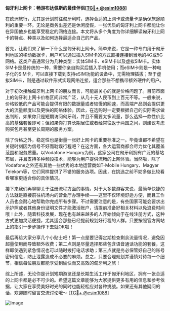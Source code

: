 **匈牙利上网卡：畅游布达佩斯的最佳伴侣[[TG💪+ @esim1088](https://t.me/s/esim1088)]**

在欧洲旅行，尤其是计划前往匈牙利时，选择合适的上网卡或流量卡是确保旅途顺利的重要一环。无论是商务出差还是休闲度假，一张优质的匈牙利上网卡都能让你在异国他乡也能享受稳定的网络连接。本文将从多个角度为你详细解读匈牙利上网卡的特点、种类以及如何选择最适合自己的产品。

首先，让我们来了解一下什么是匈牙利上网卡。简单来说，它是一种专门用于匈牙利地区的移动数据卡，用户可以通过插入SIM卡的方式直接连接到当地的4G或5G网络。这类产品通常分为几种类型：实体SIM卡、eSIM卡以及虚拟SIM卡。实体SIM卡是最传统的一种，需要你亲自购买后插入手机使用；而eSIM卡则是一种电子化的SIM卡，可以直接下载到支持eSIM功能的设备中，无需物理插拔；至于虚拟SIM卡，则是通过软件形式实现网络连接，适合那些不想携带额外硬件的用户。

对于初次接触匈牙利上网卡的朋友而言，可能最关心的就是价格问题了。目前市面上的匈牙利上网卡价格区间非常广泛，从几十元人民币到上百元不等。一般来说，价格较低的产品可能会提供有限的数据量或者较慢的网速，而高端产品则会提供更大的流量额度以及更快的网络体验。因此，在选购时一定要根据自己的实际需求做出判断。如果你只是短期访问匈牙利，并且不需要太多流量，那么选择一款性价比高的基础套餐即可；但如果你打算长期居住或者经常往返于两国之间，则建议考虑购买包月甚至更长周期的服务方案。

除了价格之外，稳定性也是衡量一张好上网卡的重要标准之一。毕竟谁都不希望在关键时刻因为信号不好而耽误行程吧？在这方面，各大运营商都会尽力优化其覆盖范围和服务质量。以Vodafone Hungary为例，这家公司在匈牙利拥有广泛的基站布局，并且支持多种频段技术，能够为用户提供流畅的上网体验。当然啦，除了Vodafone之外还有其他一些优秀的本地运营商如T-Mobile Hungary、Magyar Telekom等，它们同样提供了不错的服务选项。因此，在挑选之前不妨多做比较看看哪家更适合你的具体情况。

接下来我们再聊聊关于注册流程方面的事情。对于大多数游客来说，最简单快捷的方法就是直接前往机场内的营业厅办理手续——这里不仅环境舒适方便，而且工作人员也会耐心地帮助你完成所有步骤。不过需要注意的是，有些国家可能会要求出示护照或者其他身份证明文件才能激活账户，请提前准备好相关材料以免浪费时间哦！此外，随着科技发展，现在也有越来越多的人开始倾向于在线注册方式，这种方式更加灵活便捷，尤其适合那些已经提前规划好行程的人群。只要按照官方网站上的指引一步步操作下去就OK啦！

最后再给大家分享几个小贴士吧！第一点是要记得定期检查剩余流量情况，避免因超量使用而导致额外收费；第二点则是尽量选择那些包含语音通话功能的套餐，这样即使遇到紧急情况也可以随时拨打电话求助；第三点就是务必保管好自己的账号密码信息，防止泄露造成不必要的麻烦。总之，只要合理规划并谨慎对待每一个细节，相信每位朋友都能享受到愉快而又高效的匈牙利之旅！

综上所述，无论你是计划短期游览还是长期生活工作于匈牙利地区，拥有一张合适的上网卡都是必不可少的。希望这篇文章能够为大家提供更多有用的信息和参考依据，让大家在享受美好时光的同时也能轻松应对各种挑战。如果还有其他疑问的话，欢迎随时留言交流讨论哦～ [[TG💪+ @esim1088](https://t.me/s/esim1088)] 

![Image](https://i.postimg.cc/4NQfJmqS/Snipaste-2025-05-13-00-14-12.png)